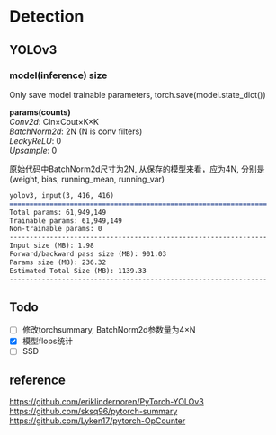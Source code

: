 # Detection  

## YOLOv3  

### model(inference) size  

Only save model trainable parameters, torch.save(model.state_dict())  

**params(counts)**  
*Conv2d*: Cin×Cout×K×K  
*BatchNorm2d*: 2N (N is conv filters)  
*LeakyReLU*: 0  
*Upsample*: 0

原始代码中BatchNorm2d尺寸为2N, 从保存的模型来看，应为4N, 分别是(weight, bias, running_mean, running_var)

```markdown
yolov3, input(3, 416, 416)
================================================================
Total params: 61,949,149
Trainable params: 61,949,149
Non-trainable params: 0
----------------------------------------------------------------
Input size (MB): 1.98
Forward/backward pass size (MB): 901.03
Params size (MB): 236.32
Estimated Total Size (MB): 1139.33
----------------------------------------------------------------
```

## Todo  

- [ ] 修改torchsummary, BatchNorm2d参数量为4×N  
- [x] 模型flops统计
- [ ] SSD

## reference  

<https://github.com/eriklindernoren/PyTorch-YOLOv3>  
<https://github.com/sksq96/pytorch-summary>  
<https://github.com/Lyken17/pytorch-OpCounter>  
